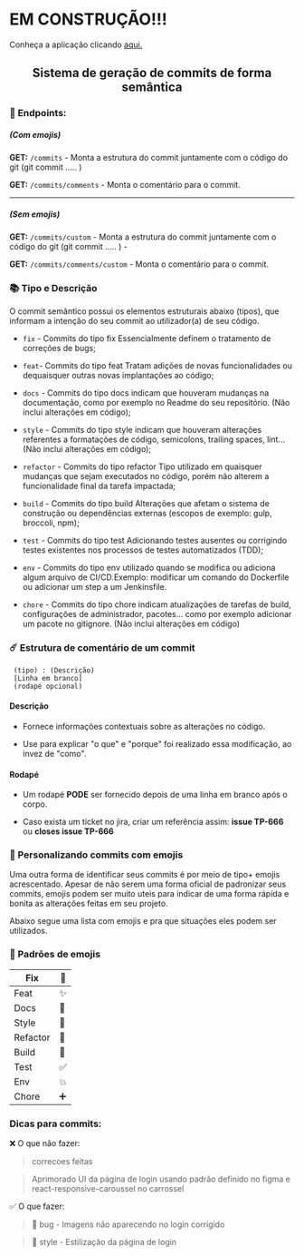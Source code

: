 # EM CONSTRUÇÃO!!!


Conheça a aplicação clicando [aqui.](https://geracao-de-commits.herokuapp.com/swagger-ui.html#/ "aqui.")


<center>
<h2>
Sistema de geração de commits de forma semântica
</h2> 
</center>


###  📱 Endpoints:
##### (Com emojis)

**GET:** `/commits` - Monta a estrutura do commit juntamente com o código do git (git commit ..... )

**GET:** `/commits/comments` - Monta o comentário para o commit.

------------


##### (Sem emojis)
**GET:** `/commits/custom` - Monta a estrutura do commit juntamente com o código do git (git commit ..... ) -

**GET:** `/commits/comments/custom` - Monta o comentário para o commit.

###  📚 Tipo e Descrição
O commit semântico possui os elementos estruturais abaixo (tipos), que informam a intenção do seu commit ao utilizador(a) de seu código.

- `fix` - Commits do tipo fix Essencialmente definem o tratamento de correções de bugs;

- `feat`- Commits do tipo feat Tratam adições de novas funcionalidades ou dequaisquer outras novas implantações ao código;

- `docs` - Commits do tipo docs indicam que houveram mudanças na documentação, como por exemplo no Readme do seu repositório. (Não inclui alterações em código);

- `style` - Commits do tipo style indicam que houveram alterações referentes a formatações de código, semicolons, trailing spaces, lint... (Não inclui alterações em código);

- `refactor` - Commits do tipo refactor Tipo utilizado em quaisquer mudanças que sejam executados no código, porém não alterem a funcionalidade final da tarefa impactada;

- `build` - Commits do tipo build Alterações que afetam o sistema de construção ou dependências externas (escopos de exemplo: gulp, broccoli, npm);

- `test` - Commits do tipo test Adicionando testes ausentes ou corrigindo testes existentes nos processos de testes automatizados (TDD);

- `env` - Commits do tipo env utilizado quando se modifica ou adiciona algum arquivo de CI/CD.Exemplo: modificar um comando do Dockerfile ou adicionar um step a um Jenkinsfile.

- `chore` - Commits do tipo chore indicam atualizações de tarefas de build, configurações de administrador, pacotes... como por exemplo adicionar um pacote no gitignore. (Não inclui alterações em código)

### ☄️ Estrutura de comentário de um commit

     (tipo) : (Descrição)
     [Linha em branco]
     (rodapé opcional)

#### Descrição
- Fornece informações contextuais sobre as alterações no código.

- Use para explicar "o que" e "porque" foi realizado essa modificação, ao invez de "como".

#### Rodapé
- Um rodapé **PODE** ser fornecido depois de uma linha em branco após o corpo.

- Caso exista um ticket no jira, criar um referência assim: **issue TP-666** ou **closes issue TP-666**


###  🔮 Personalizando commits com emojis

Uma outra forma de identificar seus commits é por meio de tipo+ emojis acrescentado. Apesar de não serem uma forma oficial de padronizar seus commits, emojis podem ser muito uteis para indicar de uma forma rápida e bonita as alterações feitas em seu projeto.

Abaixo segue uma lista com emojis e pra que situações eles podem ser utilizados.

### 🚀 Padrões de emojis

| Fix  | 🐛  |
| ------------ | ------------ |
|  Feat | ✨  |
|  Docs | 📝  |
|  Style | 🎨  |
|  Refactor |  🔨 |
|  Build | 🚧  |
|  Test | ✅  |
|  Env | 💥  |
|  Chore | ➕  |

### Dicas para commits:

❌ O que não fazer:

> correcoes feitas

> Aprimorado UI da página de login usando padrão definido no figma e react-responsive-caroussel no carrossel

✅ O que fazer:

> 🐛 bug - Imagens não aparecendo no login corrigido

> 🎨 style - Estilização da página de login

